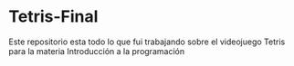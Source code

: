 # Tetris-Final
Este repositorio esta todo lo que fui trabajando sobre el videojuego Tetris para la materia Introducción a la programación
